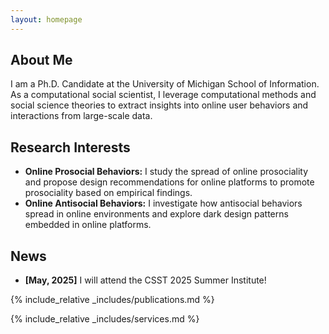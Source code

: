 ```yaml
---
layout: homepage
---
```


## About Me

I am a Ph.D. Candidate at the University of Michigan School of Information. As a computational social scientist, I leverage computational methods and social science theories to extract insights
into online user behaviors and interactions from large-scale data.

## Research Interests

- **Online Prosocial Behaviors:** I study the spread of online prosociality and propose design recommendations for online platforms to promote prosociality based on empirical findings.
- **Online Antisocial Behaviors:** I investigate how antisocial behaviors spread in online environments and explore dark design patterns embedded in online platforms.
## News

- **[May, 2025]** I will attend the CSST 2025 Summer Institute!

{% include_relative _includes/publications.md %}

{% include_relative _includes/services.md %}
